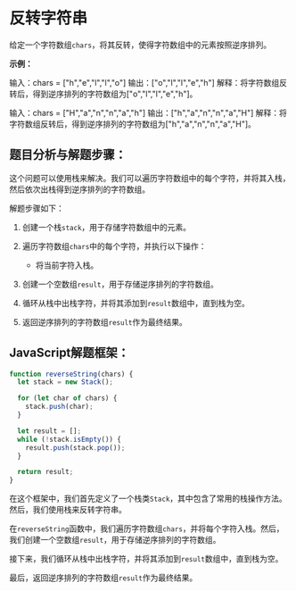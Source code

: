 # **反转字符串**

给定一个字符数组`chars`，将其反转，使得字符数组中的元素按照逆序排列。

**示例：**

输入：chars = ["h","e","l","l","o"]
输出：["o","l","l","e","h"]
解释：将字符数组反转后，得到逆序排列的字符数组为["o","l","l","e","h"]。

输入：chars = ["H","a","n","n","a","h"]
输出：["h","a","n","n","a","H"]
解释：将字符数组反转后，得到逆序排列的字符数组为["h","a","n","n","a","H"]。

## **题目分析与解题步骤：**

这个问题可以使用栈来解决。我们可以遍历字符数组中的每个字符，并将其入栈，然后依次出栈得到逆序排列的字符数组。

解题步骤如下：

1. 创建一个栈`stack`，用于存储字符数组中的元素。

2. 遍历字符数组`chars`中的每个字符，并执行以下操作：

   - 将当前字符入栈。

3. 创建一个空数组`result`，用于存储逆序排列的字符数组。

4. 循环从栈中出栈字符，并将其添加到`result`数组中，直到栈为空。

5. 返回逆序排列的字符数组`result`作为最终结果。

## **JavaScript解题框架：**


```javascript
function reverseString(chars) {
  let stack = new Stack();

  for (let char of chars) {
    stack.push(char);
  }

  let result = [];
  while (!stack.isEmpty()) {
    result.push(stack.pop());
  }

  return result;
}
```

在这个框架中，我们首先定义了一个栈类`Stack`，其中包含了常用的栈操作方法。然后，我们使用栈来反转字符串。

在`reverseString`函数中，我们遍历字符数组`chars`，并将每个字符入栈。然后，我们创建一个空数组`result`，用于存储逆序排列的字符数组。

接下来，我们循环从栈中出栈字符，并将其添加到`result`数组中，直到栈为空。

最后，返回逆序排列的字符数组`result`作为最终结果。